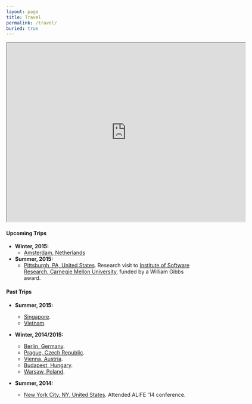 ```yaml
---
layout: page
title: Travel
permalink: /travel/
buried: true
---
```


<iframe src="https://www.google.com/maps/d/u/1/embed?mid=zZQo-obBD2V8.ksNq86_x_tuk" width="640" height="480"></iframe>

<div class="divider"></div>

#### Upcoming Trips

* **Winter, 2015:**
    * [Amsterdam, Netherlands]()
* **Summer, 2015:**
  * [Pittsburgh, PA, United States](). Research visit to [Institute of Software Research, Carnegie Mellon   University](http://www.isri.cmu.edu/), funded by a William Gibbs award.

#### Past Trips

* **Summer, 2015:**
  * [Singapore]().
  * [Vietnam]().

* **Winter, 2014/2015:**
  * [Berlin, Germany]().
  * [Prague, Czech Republic]().
  * [Vienna, Austria]().
  * [Budapest, Hungary]().
  * [Warsaw, Poland]().
* **Summer, 2014:**
  * [New York City, NY, United States](). Attended ALIFE '14 conference.
